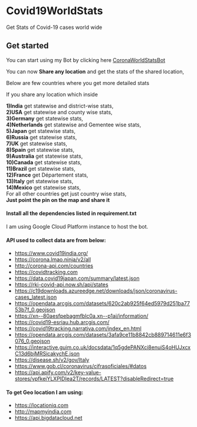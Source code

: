 # Covid19WorldStats
Get Stats of Covid-19 cases world wide

## Get started
You can start using my Bot by clicking here 
[CoronaWorldStatsBot](https://t.me/CoronaWorldStatsBot)

You can now <b>Share any location</b> and get the stats of the shared location,
    
Below are few countries where you get more detailed stats

If you share any location which inside

<b>1)India</b> get statewise and district-wise stats,\
<b>2)USA</b> get statewise and county wise stats,\
<b>3)Germany</b> get statewise stats,\
<b>4)Netherlands</b> get statewise and Gementee wise stats,\
<b>5)Japan</b> get statewise stats,\
<b>6)Russia</b> get statewise stats,\
<b>7)UK</b> get statewise stats,\
<b>8)Spain</b> get statewise stats,\
<b>9)Australia</b> get statewise stats,\
<b>10)Canada</b> get statewise stats,\
<b>11)Brazil</b> get statewise stats,\
<b>12)France</b> get Département stats,\
<b>13)Italy</b> get statewise stats,\
<b>14)Mexico</b> get statewise stats,\
For all other countries get just country wise stats,\
<b>Just point the pin on the map and share it</b>

#### Install all the dependencies listed in requirement.txt

I am using Google Cloud Platform instance to host the bot.

#### API used to collect data are from below:

- https://www.covid19india.org/
- https://corona.lmao.ninja/v2/all
- http://corona-api.com/countries
- https://covidtracking.com
- https://data.covid19japan.com/summary/latest.json
- https://rki-covid-api.now.sh/api/states
- https://c19downloads.azureedge.net/downloads/json/coronavirus-cases_latest.json
- https://opendata.arcgis.com/datasets/620c2ab925f64ed5979d251ba7753b7f_0.geojson
- https://xn--80aesfpebagmfblc0a.xn--p1ai/information/
- https://covid19-esriau.hub.arcgis.com/
- https://covid19tracking.narrativa.com/index_en.html
- https://opendata.arcgis.com/datasets/3afa9ce11b8842cb889714611e6f3076_0.geojson
- https://interactive.guim.co.uk/docsdata/1q5gdePANXci8enuiS4oHUJxcxC13d6bjMRSicakychE.json
- https://disease.sh/v2/gov/Italy
- https://www.gob.cl/coronavirus/cifrasoficiales/#datos
- https://api.apify.com/v2/key-value-stores/vpfkeiYLXPIDIea2T/records/LATEST?disableRedirect=true

#### To get Geo location I am using: 

- https://locationiq.com
- http://mapmyindia.com
- https://api.bigdatacloud.net

